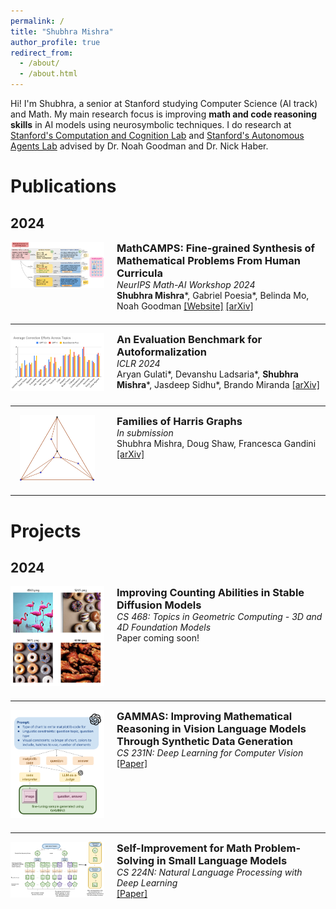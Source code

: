 ```yaml
---
permalink: /
title: "Shubhra Mishra"
author_profile: true
redirect_from: 
  - /about/
  - /about.html
---
```


Hi! I'm Shubhra, a senior at Stanford studying Computer Science (AI track) and Math. My main research focus is improving **math and code reasoning skills** in AI models using neurosymbolic techniques. I do research at [Stanford's Computation and Cognition Lab](https://cocolab.stanford.edu) and [Stanford's Autonomous Agents Lab](https://www.autonomousagents.stanford.edu) advised by Dr. Noah Goodman and Dr. Nick Haber.

# Publications
## 2024

<div style="display: flex; align-items: flex-start; margin-bottom: 20px;">
  <div style="flex: 0 0 150px; margin-right: 20px;">
    <img src="../images/mathcamps.png" alt="MathCAMPS" style="width: 100%;">
  </div>
  <div>
    <h3 style="margin: 0;"> 
      MathCAMPS: Fine-grained Synthesis of Mathematical Problems From Human Curricula
    </h3>
    <i>NeurIPS Math-AI Workshop 2024</i>  <br>
    <b>Shubhra Mishra</b>*, Gabriel Poesia*, Belinda Mo, Noah Goodman
    <a href="https://mathcamps.cc">[Website]</a>
    <a href="https://arxiv.org/abs/2407.00900">[arXiv]</a>
  </div>
</div>

---

<div style="display: flex; align-items: flex-start; margin-bottom: 20px;">
  <div style="flex: 0 0 150px; margin-right: 20px;">
    <img src="../images/lean4_benchmark.png" alt="MathCAMPS" style="width: 100%;">
  </div>
  <div>
    <h3 style="margin: 0;"> 
      An Evaluation Benchmark for Autoformalization
    </h3>
    <i>ICLR 2024</i> <br>
    Aryan Gulati*, Devanshu Ladsaria*, <b>Shubhra Mishra</b>*, Jasdeep Sidhu*, Brando Miranda
    <a href="https://arxiv.org/abs/2406.06555">[arXiv]</a>
  </div>
</div>

---

<div style="display: flex; align-items: flex-start; margin-bottom: 20px;">
  <div style="flex: 0 0 150px; margin-right: 20px; text-align: center;">
    <img src="../images/harris_graphs.png" alt="MathCAMPS" style="width: 80%;">
  </div>
  <div>
    <h3 style="margin: 0;"> 
      Families of Harris Graphs
    </h3>
    <i>In submission</i> <br>
    Shubhra Mishra, Doug Shaw, Francesca Gandini
    <a href="https://arxiv.org/abs/2312.10936">[arXiv]</a>
  </div>
</div>

---
# Projects
## 2024

<div style="display: flex; align-items: flex-start; margin-bottom: 20px;">
  <div style="flex: 0 0 150px; margin-right: 20px;">
    <img src="../images/counting_diffusion.png" alt="MathCAMPS" style="width: 100%;">
  </div>
  <div>
    <h3 style="margin: 0;"> 
      Improving Counting Abilities in Stable Diffusion Models
    </h3>
    <i>CS 468: Topics in Geometric Computing - 3D and 4D Foundation Models</i>  <br>
    Paper coming soon!
  </div>
</div>

---

<div style="display: flex; align-items: flex-start; margin-bottom: 20px;">
  <div style="flex: 0 0 150px; margin-right: 20px;">
    <img src="../images/cs231n.png" alt="MathCAMPS" style="width: 100%;">
  </div>
  <div>
    <h3 style="margin: 0;"> 
      GAMMAS: Improving Mathematical Reasoning in Vision Language Models Through Synthetic Data Generation
    </h3>
    <i>CS 231N: Deep Learning for Computer Vision</i> <br>
    <a href="https://drive.google.com/file/d/1AWcZ93xKpaMAAGD0CjOZzT5Ew6TonuAm/view?usp=sharing">[Paper]</a>
  </div>
</div>

---

<div style="display: flex; align-items: flex-start; margin-bottom: 20px;">
  <div style="flex: 0 0 150px; margin-right: 20px;">
    <img src="../images/cs224n.png" alt="MathCAMPS" style="width: 100%;">
  </div>
  <div>
    <h3 style="margin: 0;"> 
      Self-Improvement for Math Problem-Solving in Small Language Models
    </h3>
    <i>CS 224N: Natural Language Processing with Deep Learning</i> <br>
    <a href="https://web.stanford.edu/class/archive/cs/cs224n/cs224n.1244/final-projects/ArtyomShaposhnikovRobertoGarciaTorresShubhraMishra.pdf">[Paper]</a>
  </div>
</div>



